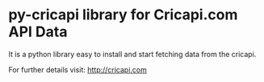 # py-cricapi library for Cricapi.com API Data

It is a python library easy to install and start fetching data from the 
cricapi.

For further details visit: http://cricapi.com